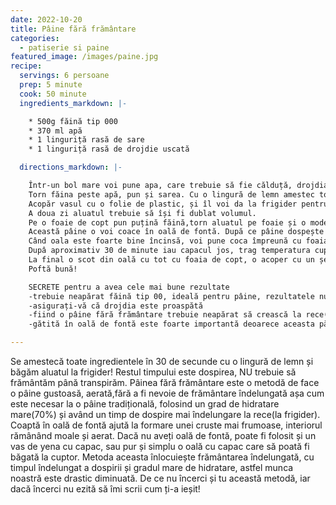 ```yaml
---
date: 2022-10-20
title: Pâine fără frământare
categories:
  - patiserie si paine
featured_image: /images/paine.jpg
recipe:
  servings: 6 persoane
  prep: 5 minute
  cook: 50 minute
  ingredients_markdown: |-

    * 500g făină tip 000
    * 370 ml apă
    * 1 linguriță rasă de sare
    * 1 linguriță rasă de drojdie uscată

  directions_markdown: |-

    Într-un bol mare voi pune apa, care trebuie să fie călduță, drojdia, amestec bine cu o lingură și o lasa deoparte pentru 10 minute pentru a se activa drojdia.
    Torn făina peste apă, pun și sarea. Cu o lingură de lemn amestec toate ingredientele până se omogenizează, iar făina este încorportă. Este nevoie de maxim 1 minut, această rețetă nu necesită frământare așa că, odată încorporată făina, ne putem opri din amestecare.
    Acopăr vasul cu o folie de plastic, și îl voi da la frigider pentru un minim de 12 ore. 
    A doua zi aluatul trebuie să își fi dublat volumul.
    Pe o foaie de copt pun puțină făină,torn aluatul pe foaie și o modelez în formă de bilă. O acopăr cu un șervet de bucătărie și o las să crească din nou pentru 1-2 ore.
    Această pâine o voi coace în oală de fontă. După ce pâine dospește de 1 oră, este momentul să dau drumul la cuptor la 230 de grade Celsius. în cuptorul rece voi băga și oala de fontă cu capac pentru a se încalzii odată cu cutorul și aceasta, înnainte de a pune aluatul de pâine în oală. Înnainte de a pune aluatul de pâine la cuptor va trebui să o crestez pe mijloc cu un cuțit ascuțit.
    Când oala este foarte bine încinsă, voi pune coca împreună cu foaia de copt, pun capacul. Voi da totul la cuptor la 230 de grade Celsius pentru 25-30 de minute. 
    Dupâ aproximativ 30 de minute iau capacul jos, trag temperatura cuptorului la 210 grade și voi mai lăsa pentru alte 20 de minute sau până pâinea este frumos rumenită
    La final o scot din oală cu tot cu foaia de copt, o acoper cu un șervet de bucătărie curat și o voi lăsa așa să se răcească.
    Poftă bună!

    SECRETE pentru a avea cele mai bune rezultate
    -trebuie neapărat făină tip 00, ideală pentru pâine, rezultatele nu vor fi aceleași dacă nu aveți o făină cu indice mare de gluten
    -asigurați-vă că drojdia este proaspătă
    -fiind o pâine fără frământare trebuie neapărat să crească la rece(la frigider) pentru un minim de 12 ore
    -gătită în oală de fontă este foarte importantă deoarece aceasta păstrează bine căldura, astfel ținând loc la piatra de la cuptor. Dacă totuși nu aveți puteți să o puneți într-o tavă sau chiar un ceaun

---
```

  Se amestecă toate ingredientele în 30 de secunde cu o lingură de lemn și băgăm aluatul la frigider! Restul timpului este dospirea, NU trebuie să frământăm până transpirăm.
  Pâinea fără frământare este o metodă de face o pâine gustoasă, aerată,fără a fi nevoie de frământare îndelungată așa cum este necesar la o pâine tradițională, folosind un grad de hidratare mare(70%) și având un timp de dospire mai îndelungare la rece(la frigider). 
  Coaptă în oală de fontă ajută la formare unei cruste mai frumoase, interiorul rămânând moale și aerat. Dacă nu aveți oală de fontă, poate fi folosit și un vas de yena cu capac, sau pur și simplu o oală cu capac care să poată fi băgată la cuptor.
  Metoda aceasta înlocuiește frământarea îndelungată, cu timpul îndelungat a dospirii și gradul mare de hidratare, astfel munca noastră este drastic diminuată.
  De ce nu încerci și tu această metodă, iar dacă încerci nu ezită să îmi scrii cum ți-a ieșit! 


